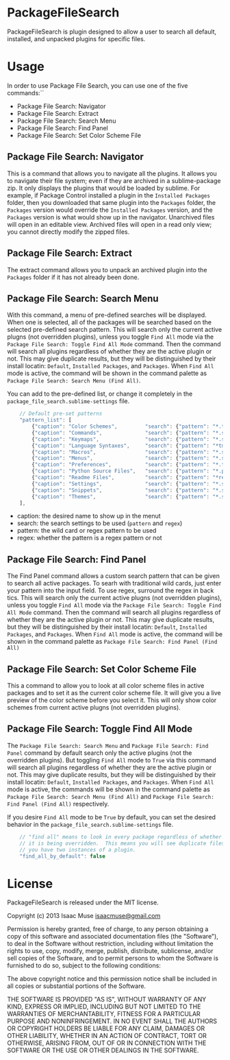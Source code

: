 # PackageFileSearch

PackageFileSearch is plugin designed to allow a user to search all default, installed, and unpacked plugins for specific files.

# Usage
In order to use Package File Search, you can use one of the five commands:``

- Package File Search: Navigator
- Package File Search: Extract
- Package File Search: Search Menu
- Package File Search: Find Panel
- Package File Search: Set Color Scheme File

## Package File Search: Navigator
This is a command that allows you to navigate all the plugins.  It allows you to navigate their file system; even if they are archived in a sublime-package zip.  It only displays the plugins that would be loaded by sublime.  For example, if Package Control installed a plugin in the `Installed Packages` folder, then you downloaded that same plugin into the `Packages` folder, the `Packages` version would override the `Installed Packages` version, and the `Packages` version is what would show up in the navigator.  Unarchived files will open in an editable view.  Archived files will open in a read only view; you cannot directly modify the zipped files.

## Package File Search: Extract
The extract command allows you to unpack an archived plugin into the `Packages` folder if it has not already been done.

## Package File Search: Search Menu
With this command, a menu of pre-defined searches will be displayed.  When one is selected, all of the packages will be searched based on the selected pre-defined search pattern.  This will search only the current active plugns (not overridden plugins), unless you toggle `Find All` mode via the `Package File Search: Toggle Find All Mode` command.  Then the command will search all plugins regardless of whether they are the active plugin or not.  This may give duplicate results, but they will be distinguished by their install locatin: `Default`, `Installed Packages`, and `Packages`.  When `Find All` mode is active, the command will be shown in the command palette as `Package File Search: Search Menu (Find All)`.

You can add to the pre-defined list, or change it completely in the `package_file_search.sublime-settings` file.

```javascript
    // Default pre-set patterns
    "pattern_list": [
        {"caption": "Color Schemes",         "search": {"pattern": "*.tmTheme",          "regex": false}},
        {"caption": "Commands",              "search": {"pattern": "*.sublime-commands", "regex": false}},
        {"caption": "Keymaps",               "search": {"pattern": "*.sublime-keymap",   "regex": false}},
        {"caption": "Language Syntaxes",     "search": {"pattern": "*tmLanguage",        "regex": false}},
        {"caption": "Macros",                "search": {"pattern": "*.sublime-macro",    "regex": false}},
        {"caption": "Menus",                 "search": {"pattern": "*.sublime-menu",     "regex": false}},
        {"caption": "Preferences",           "search": {"pattern": "*.tmPreferences",    "regex": false}},
        {"caption": "Python Source Files",   "search": {"pattern": "*.py",               "regex": false}},
        {"caption": "Readme Files",          "search": {"pattern": "*readme*",           "regex": false}},
        {"caption": "Settings",              "search": {"pattern": "*.sublime-settings", "regex": false}},
        {"caption": "Snippets",              "search": {"pattern": "*.sublime-snippet",  "regex": false}},
        {"caption": "Themes",                "search": {"pattern": "*.sublime-theme",    "regex": false}}
    ],
```

- caption: the desired name to show up in the menut
- search: the search settings to be used (`pattern` and `regex`)
- pattern: the wild card or regex pattern to be used
- regex: whether the pattern is a regex pattern or not

## Package File Search: Find Panel
The Find Panel command allows a custom search pattern that can be given to search all active packages.  To searh with traditional wild cards, just enter your pattern into the input field.  To use regex, surround the regex in back tics.  This will search only the current active plugns (not overridden plugins), unless you toggle `Find All` mode via the `Package File Search: Toggle Find All Mode` command.  Then the command will search all plugins regardless of whether they are the active plugin or not.  This may give duplicate results, but they will be distinguished by their install locatin: `Default`, `Installed Packages`, and `Packages`.  When `Find All` mode is active, the command will be shown in the command palette as `Package File Search: Find Panel (Find All)`

## Package File Search: Set Color Scheme File
This a command to allow you to look at all color scheme files in active packages and to set it as the current color scheme file.  It will give you a live preview of the color scheme before you select it.  This will only show color schemes from current active plugns (not overridden plugins).

## Package File Search: Toggle Find All Mode
The `Package File Search: Search Menu` and  `Package File Search: Find Panel` command by default search only the active plugins (not the overridden plugins).  But toggling `Find All` mode to `True` via this command will search all plugins regardless of whether they are the active plugin or not.  This may give duplicate results, but they will be distinguished by their install locatin: `Default`, `Installed Packages`, and `Packages`.  When `Find All` mode is active, the commands will be shown in the command palette as `Package File Search: Search Menu (Find All)` and `Package File Search: Find Panel (Find All)` respectively.

If you desire `Find All` mode to be `True` by default, you can set the desired behavior in the `package_file_search.sublime-settings` file.

```javascript
    // "find all" means to look in every package regardless of whether
    // it is being overridden.  This means you will see duplicate files if
    // you have two instances of a plugin.
    "find_all_by_default": false
```

# License

PackageFileSearch is released under the MIT license.

Copyright (c) 2013 Isaac Muse <isaacmuse@gmail.com>

Permission is hereby granted, free of charge, to any person obtaining a copy of this software and associated documentation files (the "Software"), to deal in the Software without restriction, including without limitation the rights to use, copy, modify, merge, publish, distribute, sublicense, and/or sell copies of the Software, and to permit persons to whom the Software is furnished to do so, subject to the following conditions:

The above copyright notice and this permission notice shall be included in all copies or substantial portions of the Software.

THE SOFTWARE IS PROVIDED "AS IS", WITHOUT WARRANTY OF ANY KIND, EXPRESS OR IMPLIED, INCLUDING BUT NOT LIMITED TO THE WARRANTIES OF MERCHANTABILITY, FITNESS FOR A PARTICULAR PURPOSE AND NONINFRINGEMENT. IN NO EVENT SHALL THE AUTHORS OR COPYRIGHT HOLDERS BE LIABLE FOR ANY CLAIM, DAMAGES OR OTHER LIABILITY, WHETHER IN AN ACTION OF CONTRACT, TORT OR OTHERWISE, ARISING FROM, OUT OF OR IN CONNECTION WITH THE SOFTWARE OR THE USE OR OTHER DEALINGS IN THE SOFTWARE.
